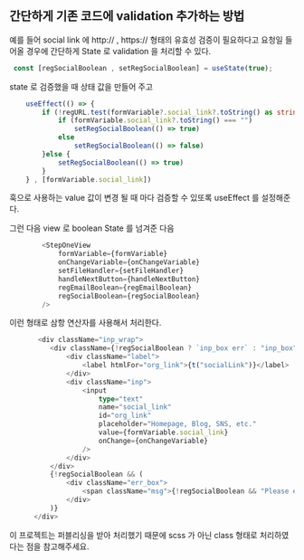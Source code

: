 

## 간단하게 기존 코드에 validation 추가하는 방법

예를 들어 social link 에 http:// , https:// 형태의 유효성 검증이 필요하다고 요청일 들어올 경우에 간단하게 State 로 validation 을 처리할 수 있다.

```ts
 const [regSocialBoolean , setRegSocialBoolean] = useState(true);

```

state 로 검증했을 때 상태 값을 만들어 주고

```ts
    useEffect(() => {
        if (!regURL.test(formVariable?.social_link?.toString() as string)){
            if (formVariable.social_link?.toString() === "")
                setRegSocialBoolean(() => true)
            else
                setRegSocialBoolean(() => false)
        }else {
            setRegSocialBoolean(() => true)
        }
    } , [formVariable.social_link])

```
훅으로 사용하는 value 값이 변경 될 때 마다 검증할 수 있또록 useEffect 를 설정해준다.

그런 다음 view 로 boolean State 를 넘겨준 다음

```ts
        <StepOneView
            formVariable={formVariable}
            onChangeVariable={onChangeVariable}
            setFileHandler={setFileHandler}
            handleNextButton={handleNextButton}
            regEmailBoolean={regEmailBoolean}
            regSocialBoolean={regSocialBoolean}
        />
```

이런 형태로 삼항 연산자를 사용해서 처리한다.

```ts
       <div className="inp_wrap">
          <div className={!regSocialBoolean ? `inp_box err` : "inp_box"}>
              <div className="label">
                  <label htmlFor="org_link">{t("socialLink")}</label>
              </div>
              <div className="inp">
                  <input
                      type="text"
                      name="social_link"
                      id="org_link"
                      placeholder="Homepage, Blog, SNS, etc."
                      value={formVariable.social_link}
                      onChange={onChangeVariable}
                  />
              </div>
          </div>
          {!regSocialBoolean && (
              <div className="err_box">
                  <span className="msg">{!regSocialBoolean && "Please enter in URL format. ex) http://your social link , https://your social link"}</span>
              </div>
          )}
      </div>
```

이 프로젝트는 퍼블리싱을 받아 처리했기 때문에 scss 가 아닌 class 형태로 처리하였다는 점을 참고해주세요.
